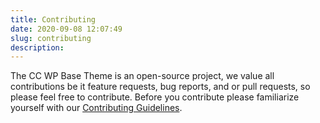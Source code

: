 ```yaml
---
title: Contributing
date: 2020-09-08 12:07:49
slug: contributing
description:
---
```

The CC WP Base Theme is an open-source project, we value all contributions be it feature requests, bug reports, and or pull requests, so please feel free to contribute. Before you contribute please familiarize yourself with our [Contributing Guidelines](https://opensource.creativecommons.org/contributing-code/).
